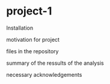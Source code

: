 # project-1

Installation

motivation for project

files in the repository

summary of the ressults of the analysis

necessary acknowledgements
